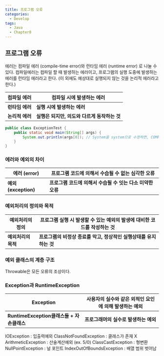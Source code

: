 ```yaml
---
title: 프로그램 오류
categories:
  - Develop
tags:
  - Java
  - Chapter8
---
```

## 프로그램 오류

에러는 컴파일 에러 (compile-time error)와 런타임 에러 (runtime error) 로 나눌 수 있다.
컴파일에러는 컴파일 할 때 발생하는 에러이고, 프로그램의 실행 도중에 발생하는 에러를 런타임 에러라고 한다.
(이 외에도 예상대로 실행되지 않는 것을 논리적 에러라고 한다.)

| 컴파일 에러     | 컴파일 시에 발생하는 에러                    |
| --------------- | -------------------------------------------- |
| **런타임 에러** | **실행 시에 발생하는 에러**                  |
| **논리적 에러** | **실행은 되지만, 의도와 다르게 동작하는 것** |

```java
public class ExceptionTest {
    public static void main(String[] args) {
        System.out.println(args[0]); // System을 system으로 수정하면, COMPILE ERROR가 뜬다.
    }
}
```

### 에러와 예외의 차이

| 에러 (error)         | 프로그램 코드에 의해서 수습될 수 없는 심각한 오류          |
| -------------------- | ---------------------------------------------------------- |
| **예외 (exception)** | **프로그램 코드에 의해서 수습될 수 잇는 다소 미약한 오류** |

### 예외처리의 정의와 목적

| 예외처리의 정의     | 프로그램 실행 시 발생할 수 있는 예외의 발생에 대비한 코드를 작성하는 것 |
| ------------------- | ------------------------------------------------------------ |
| **예외처리의 목적** | **프로그램의 비정상 종료를 막고, 정상적인 실행상태를 유지하는 것** |

### 예외 클래스의 계층 구조

Throwable은 모든 오류의 조상이다.

### Exception과 RuntimeException

| Exception                                 | 사용자의 실수와 같은 외적인 요인에 의해 발생하는 예외 |
| ----------------------------------------- | ----------------------------------------------------- |
| **RuntimeException클래스들 + 자손클래스** | **프로그래머의 실수로 발생하는 예외**                 |

IOException : 입출력예외
ClassNotFoundException : 클래스가 존재 X
ArithmeticException : 산술계산예외 (ex. 5/0)
ClassCastException : 형변환
NullPointException : 널 포인트
IndexOutOfBoundsException : 배열 범위 벗어남
